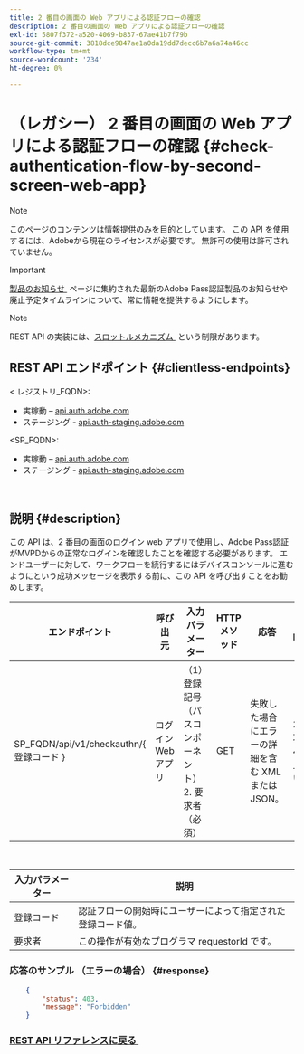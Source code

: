 ```yaml
---
title: 2 番目の画面の Web アプリによる認証フローの確認
description: 2 番目の画面の Web アプリによる認証フローの確認
exl-id: 5807f372-a520-4069-b837-67ae41b7f79b
source-git-commit: 3818dce9847ae1a0da19dd7decc6b7a6a74a46cc
workflow-type: tm+mt
source-wordcount: '234'
ht-degree: 0%

---
```


# （レガシー） 2 番目の画面の Web アプリによる認証フローの確認 {#check-authentication-flow-by-second-screen-web-app}

>[!NOTE]
>
>このページのコンテンツは情報提供のみを目的としています。 この API を使用するには、Adobeから現在のライセンスが必要です。 無許可の使用は許可されていません。

>[!IMPORTANT]
>
> [&#x200B; 製品のお知らせ &#x200B;](/help/authentication/product-announcements.md) ページに集約された最新のAdobe Pass認証製品のお知らせや廃止予定タイムラインについて、常に情報を提供するようにします。

>[!NOTE]
>
> REST API の実装には、[&#x200B; スロットルメカニズム &#x200B;](/help/authentication/integration-guide-programmers/throttling-mechanism.md) という制限があります。

## REST API エンドポイント {#clientless-endpoints}

&lt; レジストリ_FQDN>:

* 実稼動 – [api.auth.adobe.com](http://api.auth.adobe.com/)
* ステージング - [api.auth-staging.adobe.com](http://api.auth-staging.adobe.com/)

&lt;SP_FQDN>:

* 実稼動 – [api.auth.adobe.com](http://api.auth.adobe.com/)
* ステージング - [api.auth-staging.adobe.com](http://api.auth-staging.adobe.com/)

</br>

## 説明 {#description}

この API は、2 番目の画面のログイン web アプリで使用し、Adobe Pass認証がMVPDからの正常なログインを確認したことを確認する必要があります。 エンドユーザーに対して、ワークフローを続行するにはデバイスコンソールに進むようにという成功メッセージを表示する前に、この API を呼び出すことをお勧めします。


| エンドポイント | 呼び出 </br> 元 | 入力   </br> パラメーター | HTTP </br> メソッド | 応答 | HTTP </br>Response |
| --- | --- | --- | --- | --- | --- |
| SP_FQDN/api/v1/checkauthn/{ 登録コード } | ログイン Web アプリ | （1）登録記号 </br>    （パスコンポーネント） </br>2.  要求者 </br>    （必須） | GET | 失敗した場合にエラーの詳細を含む XML または JSON。 | 200 – 成功   </br>403 – 禁止されています |

</br>

| 入力パラメーター | 説明 |
| ----------------- | --------------------------------------------------------------------------------------------- |
| 登録コード | 認証フローの開始時にユーザーによって指定された登録コード値。 |
| 要求者 | この操作が有効なプログラマ requestorId です。 |


### 応答のサンプル （エラーの場合） {#response}

```JSON
    {
        "status": 403,
        "message": "Forbidden"
    }
```

### [REST API リファレンスに戻る &#x200B;](/help/authentication/integration-guide-programmers/legacy/rest-api-v1/rest-api-reference.md)
